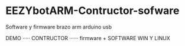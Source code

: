 # EEZYbotARM-Contructor-sofware


Software y firmware brazo arm arduino usb  


DEMO ····· CONTRUCTOR ······ firmware + SOFTWARE WIN Y LINUX
